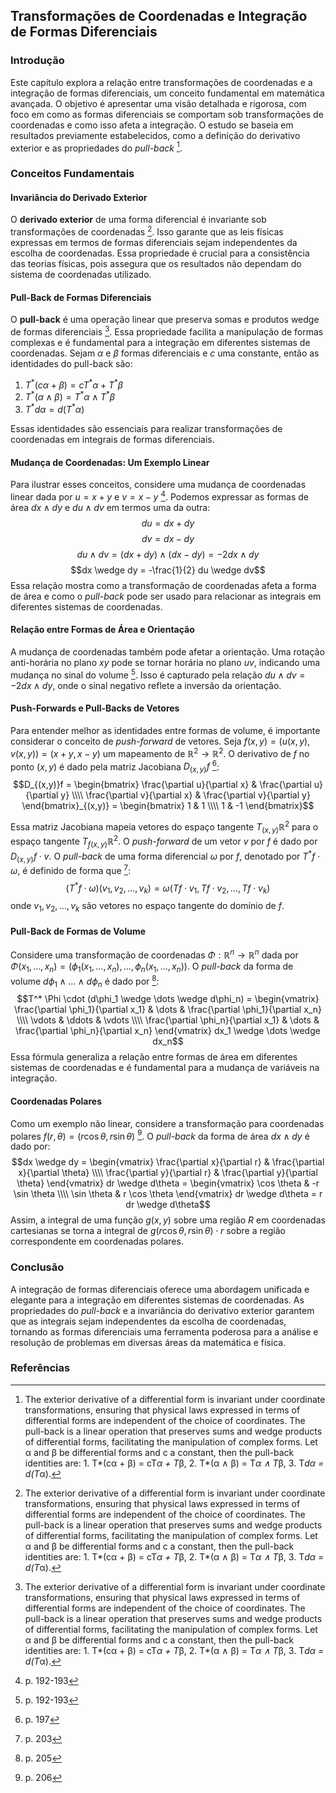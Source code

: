 ## Transformações de Coordenadas e Integração de Formas Diferenciais

### Introdução
Este capítulo explora a relação entre transformações de coordenadas e a integração de formas diferenciais, um conceito fundamental em matemática avançada. O objetivo é apresentar uma visão detalhada e rigorosa, com foco em como as formas diferenciais se comportam sob transformações de coordenadas e como isso afeta a integração. O estudo se baseia em resultados previamente estabelecidos, como a definição do derivativo exterior e as propriedades do *pull-back* [^1].

### Conceitos Fundamentais
#### Invariância do Derivado Exterior
O **derivado exterior** de uma forma diferencial é invariante sob transformações de coordenadas [^1]. Isso garante que as leis físicas expressas em termos de formas diferenciais sejam independentes da escolha de coordenadas. Essa propriedade é crucial para a consistência das teorias físicas, pois assegura que os resultados não dependam do sistema de coordenadas utilizado.

#### Pull-Back de Formas Diferenciais
O **pull-back** é uma operação linear que preserva somas e produtos wedge de formas diferenciais [^1]. Essa propriedade facilita a manipulação de formas complexas e é fundamental para a integração em diferentes sistemas de coordenadas. Sejam $\alpha$ e $\beta$ formas diferenciais e $c$ uma constante, então as identidades do pull-back são:
1.  $T^*(c\alpha + \beta) = cT^*\alpha + T^*\beta$
2.  $T^*(\alpha \wedge \beta) = T^*\alpha \wedge T^*\beta$
3.  $T^*d\alpha = d(T^*\alpha)$

Essas identidades são essenciais para realizar transformações de coordenadas em integrais de formas diferenciais.

#### Mudança de Coordenadas: Um Exemplo Linear
Para ilustrar esses conceitos, considere uma mudança de coordenadas linear dada por $u = x + y$ e $v = x - y$ [^2]. Podemos expressar as formas de área $dx \wedge dy$ e $du \wedge dv$ em termos uma da outra:
$$du = dx + dy$$
$$dv = dx - dy$$
$$du \wedge dv = (dx + dy) \wedge (dx - dy) = -2 dx \wedge dy$$
$$dx \wedge dy = -\frac{1}{2} du \wedge dv$$
Essa relação mostra como a transformação de coordenadas afeta a forma de área e como o *pull-back* pode ser usado para relacionar as integrais em diferentes sistemas de coordenadas.

#### Relação entre Formas de Área e Orientação
A mudança de coordenadas também pode afetar a orientação. Uma rotação anti-horária no plano $xy$ pode se tornar horária no plano $uv$, indicando uma mudança no sinal do volume [^2]. Isso é capturado pela relação $du \wedge dv = -2 dx \wedge dy$, onde o sinal negativo reflete a inversão da orientação.

#### Push-Forwards e Pull-Backs de Vetores
Para entender melhor as identidades entre formas de volume, é importante considerar o conceito de *push-forward* de vetores. Seja $f(x, y) = (u(x, y), v(x, y)) = (x + y, x - y)$ um mapeamento de $\mathbb{R}^2 \to \mathbb{R}^2$. O derivativo de $f$ no ponto $(x, y)$ é dado pela matriz Jacobiana $D_{(x,y)}f$ [^6]:
$$D_{(x,y)}f = \begin{bmatrix} \frac{\partial u}{\partial x} & \frac{\partial u}{\partial y} \\\\ \frac{\partial v}{\partial x} & \frac{\partial v}{\partial y} \end{bmatrix}_{(x,y)} = \begin{bmatrix} 1 & 1 \\\\ 1 & -1 \end{bmatrix}$$

Essa matriz Jacobiana mapeia vetores do espaço tangente $T_{(x,y)}\mathbb{R}^2$ para o espaço tangente $T_{f(x,y)}\mathbb{R}^2$. O *push-forward* de um vetor $v$ por $f$ é dado por $D_{(x,y)}f \cdot v$.
O *pull-back* de uma forma diferencial $\omega$ por $f$, denotado por $T^*f \cdot \omega$, é definido de forma que [^12]:
$$(T^* f \cdot \omega) (v_1, v_2, \dots, v_k) = \omega (T f \cdot v_1, T f \cdot v_2, \dots, T f \cdot v_k)$$
onde $v_1, v_2, \dots, v_k$ são vetores no espaço tangente do domínio de $f$.

#### Pull-Back de Formas de Volume
Considere uma transformação de coordenadas $\Phi: \mathbb{R}^n \to \mathbb{R}^n$ dada por $\Phi(x_1, \dots, x_n) = (\phi_1(x_1, \dots, x_n), \dots, \phi_n(x_1, \dots, x_n))$. O *pull-back* da forma de volume $d\phi_1 \wedge \dots \wedge d\phi_n$ é dado por [^14]:
$$T^* \Phi \cdot (d\phi_1 \wedge \dots \wedge d\phi_n) = \begin{vmatrix} \frac{\partial \phi_1}{\partial x_1} & \dots & \frac{\partial \phi_1}{\partial x_n} \\\\ \vdots & \ddots & \vdots \\\\ \frac{\partial \phi_n}{\partial x_1} & \dots & \frac{\partial \phi_n}{\partial x_n} \end{vmatrix} dx_1 \wedge \dots \wedge dx_n$$
Essa fórmula generaliza a relação entre formas de área em diferentes sistemas de coordenadas e é fundamental para a mudança de variáveis na integração.

#### Coordenadas Polares
Como um exemplo não linear, considere a transformação para coordenadas polares $f(r, \theta) = (r \cos \theta, r \sin \theta)$ [^15]. O *pull-back* da forma de área $dx \wedge dy$ é dado por:
$$dx \wedge dy = \begin{vmatrix} \frac{\partial x}{\partial r} & \frac{\partial x}{\partial \theta} \\\\ \frac{\partial y}{\partial r} & \frac{\partial y}{\partial \theta} \end{vmatrix} dr \wedge d\theta = \begin{vmatrix} \cos \theta & -r \sin \theta \\\\ \sin \theta & r \cos \theta \end{vmatrix} dr \wedge d\theta = r dr \wedge d\theta$$
Assim, a integral de uma função $g(x, y)$ sobre uma região $R$ em coordenadas cartesianas se torna a integral de $g(r \cos \theta, r \sin \theta) \cdot r$ sobre a região correspondente em coordenadas polares.

### Conclusão
A integração de formas diferenciais oferece uma abordagem unificada e elegante para a integração em diferentes sistemas de coordenadas. As propriedades do *pull-back* e a invariância do derivativo exterior garantem que as integrais sejam independentes da escolha de coordenadas, tornando as formas diferenciais uma ferramenta poderosa para a análise e resolução de problemas em diversas áreas da matemática e física.
### Referências
[^1]: The exterior derivative of a differential form is invariant under coordinate transformations, ensuring that physical laws expressed in terms of differential forms are independent of the choice of coordinates. The pull-back is a linear operation that preserves sums and wedge products of differential forms, facilitating the manipulation of complex forms. Let α and β be differential forms and c a constant, then the pull-back identities are: 1. T*(cα + β) = cT*α + T*β, 2. T*(α ∧ β) = T*α ∧ T*β, 3. T*dα = d(T*α).
[^2]: p. 192-193
[^6]: p. 197
[^12]: p. 203
[^14]: p. 205
[^15]: p. 206
<!-- END -->